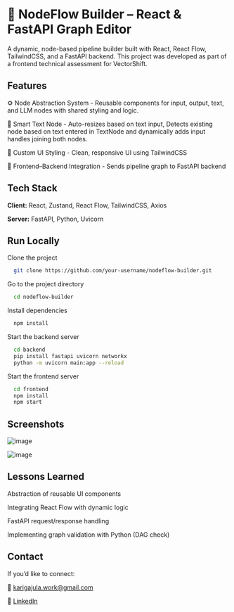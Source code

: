 
# 🧩 NodeFlow Builder – React & FastAPI Graph Editor

A dynamic, node-based pipeline builder built with React, React Flow, TailwindCSS, and a FastAPI backend.
This project was developed as part of a frontend technical assessment for VectorShift.


## Features

⚙️ Node Abstraction System
    - Reusable components for input, output, text, and LLM nodes with shared styling and logic.

📝 Smart Text Node
    - Auto-resizes based on text input, Detects existing node based on text entered in TextNode and dynamically adds input handles joining both nodes.

🎨 Custom UI Styling
    - Clean, responsive UI using TailwindCSS

🔄 Frontend–Backend Integration
    - Sends pipeline graph to FastAPI backend



## Tech Stack

**Client:** React, Zustand, React Flow, TailwindCSS, Axios

**Server:** FastAPI, Python, Uvicorn


## Run Locally

Clone the project

```bash
  git clone https://github.com/your-username/nodeflow-builder.git
```

Go to the project directory

```bash
  cd nodeflow-builder
```

Install dependencies

```bash
  npm install
```

Start the backend server

```bash
  cd backend
  pip install fastapi uvicorn networkx
  python -m uvicorn main:app --reload
```

Start the frontend server
```bash
  cd frontend
  npm install
  npm start
```


## Screenshots

![image](https://github.com/user-attachments/assets/3b3b3f9c-d978-47a9-9c71-c2d734c57a07)

![image](https://github.com/user-attachments/assets/25adbd6c-eb7a-4879-82ed-8a0a4fd20610)





## Lessons Learned

Abstraction of reusable UI components

Integrating React Flow with dynamic logic

FastAPI request/response handling

Implementing graph validation with Python (DAG check)


## Contact

If you’d like to connect:

📧 karigajula.work@gmail.com

🔗 [LinkedIn](https://www.linkedin.com/in/karishma-gajula/)
